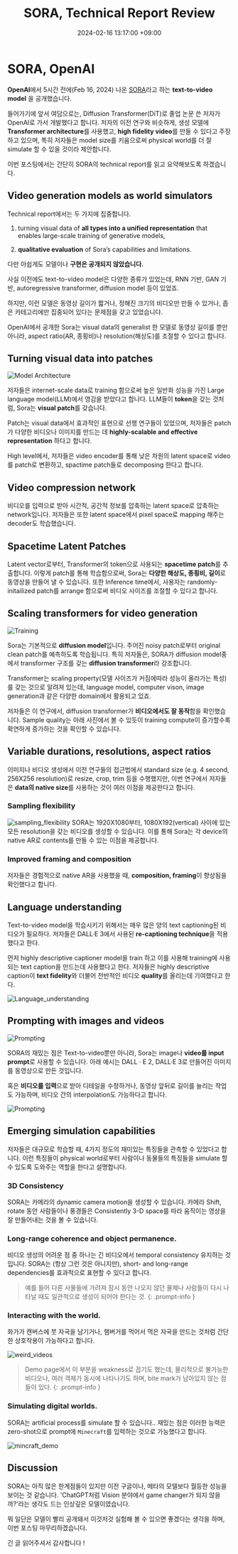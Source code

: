 ﻿---
title: SORA, Technical Report Review
description: OpenAI의 SORA 발표 이후, 간단히 공부한 내용입니다.
toc: true
comments: true
pin : true
# layout: default
date: 2024-02-16 13:17:00 +09:00
categories: [Deep Learning, Generative Model]
tags: [generative model, computer vison, sora]     # TAG names should always be lowercase
image: posts/SORA/Thumbnail.png
alt : Demo Image
---



# SORA, OpenAI


**OpenAI**에서 5시간 전에(Feb 16, 2024) 나온 [SORA](https://openai.com/index/sora/)라고 하는 **text-to-video model** 을 공개했습니다.


들어가기에 앞서 여담으로는, Diffusion Transformer(DiT)로 졸업 논문 쓴 저자가 OpenAI로 가서 개발했다고 합니다.
저자의 이전 연구와 비슷하게, 생성 모델에 **Transformer architecture**를 사용했고, **high fidelity video**를 만들 수 있다고 주장하고 있으며,  특히 저자들은 model size를 키움으로써 physical world를 더 잘 simulate 할 수 있을 것이라 제안합니다.

이번 포스팅에서는 간단히 SORA의 technical report를 읽고 요약해보도록 하겠습니다.

## Video generation models as world simulators

Technical report에서는 두 가지에 집중합니다.

1. turning visual data of **all types into a unified representation** that enables large-scale training of generative models,

2.  **qualitative evaluation** of Sora’s capabilities and limitations.

다만 아쉽게도 모델이나 **구현은 공개되지 않았습니다.**

사실 이전에도 text-to-video model은 다양한 종류가 있었는데, RNN 기반, GAN 기반, autoregressive transformer, diffusion model 등이 있었죠.

하지만, 이런 모델은 동영상 길이가 짧거나, 정해진 크기의 비디오만 만들 수 있거나, 좁은 카테고리에만 집중되어 있다는 문제점을 갖고 있었습니다.

OpenAI에서 공개한 Sora는 visual data의 generalist 한 모델로 동영상 길이를 뿐만 아니라, aspect ratio(AR, 종횡비)나 resolution(해상도)를 조절할 수 있다고 합니다.


##  Turning visual data into patches

![Model Architecture](posts/SORA/model_architecture.png)

저자들은 internet-scale data로 training 함으로써 높은 일반화 성능을 가진 Large language model(LLM)에서 영감을 받았다고 합니다. LLM들이 **token**을 갖는 것처럼, Sora는 **visual patch**를 갖습니다. 

Patch는 visual data에서 효과적인 표현으로 선행 연구들이 있었으며, 저자들은 patch가 다양한 비디오나 이미지를 만드는 데 **highly-scalable and effective representation** 하다고 합니다.

High level에서, 저자들은 video encoder를 통해 낮은 차원의 latent space로 video를 patch로 변환하고, spactime patch들로 decomposing 한다고 합니다.

## Video compression network

비디오를 입력으로 받아 시간적, 공간적 정보를 압축하는 latent space로 압축하는 network입니다.
저자들은 또한 latent space에서 pixel space로 mapping 해주는 decoder도 학습했습니다.

## Spacetime Latent Patches

Latent vector로부터, Transformer의 token으로 사용되는 **spacetime patch**를 추출합니다. 이렇게 patch를 통해 학습함으로써, Sora는 **다양한 해상도, 종횡비, 길이**로 동영상을 만들어 낼 수 있습니다. 
또한 Inference time에서, 사용자는 randomly-initailized patch를 arrange 함으로써 비디오 사이즈를 조절할 수 있다고 합니다.

## Scaling transformers for video generation

![Training](posts/SORA/training_example.png)

Sora는 기본적으로 **diffusion model**입니다. 주어진 noisy patch로부터 original clean patch를 예측하도록 학습됩니다. 
특히 저자들은, SORA가 diffusion model중에서 transformer 구조를 갖는 **diffusion transformer**라 강조합니다. 

Transformer는 scaling property(모델 사이즈가 커짐에따라 성능이 올라가는 특성)를 갖는 것으로 알려져 있는데, language model, computer vison, image generation과 같은 다양한 domain에서 활용되고 있죠.

저자들은 이 연구에서, diffusion transformer가 **비디오에서도 잘 동작**함을 확인했습니다. Sample quality는 아래 사진에서 볼 수 있듯이 training compute이 증가할수록 확연하게 증가하는 것을 확인할 수 있습니다.

## Variable durations, resolutions, aspect ratios

이미지나 비디오 생성에서 이전 연구들의 접근법에서 standard size (e.g. 4 second, 256X256 resolution)로 resize, crop, trim 등을 수행했지만, 이번 연구에서 저자들은 **data의 native size**를 사용하는 것이 여러 이점을 제공한다고 합니다.

### Sampling flexibility
![sampling_flexibility](posts/SORA/sampling_flexibility.png)
SORA는 1920X1080부터, 1080X192(vertical) 사이에 있는 모든 resolution을 갖는 비디오를 생성할 수 있습니다. 이를 통해 Sora는 각 device의 native AR로 contents를 만들 수 있는 이점을 제공합니다.

### Improved framing and composition
저자들은 경험적으로 native AR을 사용했을 때, **composition, framing**이 향상됨을 확인했다고 합니다.

## Language understanding
Text-to-video model을 학습시키기 위해서는 매우 많은 양의 text captioning된 비디오가 필요하다. 저자들은 DALL·E 3에서 사용된 **re-captioning technique**을 적용했다고 한다. 

먼저 highly descriptive captioner model을 train 하고 이를 사용해 training에 사용되는 text caption을 만드는데 사용했다고 한다. 저자들은 highly descriptive caption이 **text fidelity**와 더불어 전반적인 비디오 **quality**를 올리는데 기여했다고 한다.

![Language_understanding](posts/SORA/Language_understanding.png)

## Prompting with images and videos

![Prompting](posts/SORA/Prompting.png)

SORA의 재밌는 점은 Text-to-video뿐만 아니라, Sora는 image나 **video를 input prompt**로 사용할 수 있습니다. 
아래 예시는 DALL · E 2, DALL·E 3로 만들어진 이미지를 동영상으로 만든 것입니다.

혹은 **비디오를 입력**으로 받아 디테일을 수정하거나, 동영상 앞뒤로 길이를 늘리는 작업도 가능하며, 비디오 간의 interpolation도 가능하다고 합니다.

![Prompting](posts/SORA/video_interpolation.png)

## Emerging simulation capabilities

저자들은 대규모로 학습할 때, 4가지 정도의 재미있는 특징들을 관측할 수 있었다고 합니다. 이런 특징들이 physical world로부터 사람이나 동물들의 특징들을 simulate 할 수 있도록 도와주는 역할을 한다고 설명합니다.

### 3D Consistency
SORA는 카메라의 dynamic camera motion을 생성할 수 있습니다. 카메라 Shift, rotate 동안 사람들이나 풍경들은 Consistently 3-D space를 따라 움직이는 영상을 잘 만들어내는 것을 볼 수 있습니다.

### Long-range coherence and object permanence.
비디오 생성의 어려운 점 중 하나는 긴 비디오에서 temporal consistency 유지하는  것입니다. SORA는 (항상 그런 것은 아니지만), short- and long-range dependencies를 효과적으로 표현할 수 있다고 합니다.

>예를 들어 다른 사물들에 가려져 잠시 동안 나오지 않던 물체나 사람들이 다시 나타날 때도 일관적으로 생성이 되어야 한다는 것.
{: .prompt-info }


### Interacting with the world.

화가가 캔버스에 붓 자국을 남기거나, 햄버거를 먹어서 먹은 자국을 만드는 것처럼 간단한 상호작용이 가능하다고 합니다.


![weird_videos](posts/SORA/weird_videos.png)


>Demo page에서 이 부분을 weakness로 꼽기도 했는데, 물리적으로 불가능한 비디오나, 여러 객체가 동시에 나타나기도 하며, bite mark가 남아있지 않는 점들이 있다.
{: .prompt-info }


### Simulating digital worlds.
SORA는 artificial process를 simulate 할 수 있습니다.. 재밌는 점은 이러한 능력은 zero-shot으로 prompt에 `Minecraft`를 입력하는 것으로 가능했다고 합니다.

![mincraft_demo](posts/SORA/mincraft_demo.png)

## Discussion
SORA는 아직 많은 한계점들이 있지만 이전 구글이나, 메타의 모델보다 월등한 성능을 보이는 것 같습니다. 
'ChatGPT처럼 Vision 분야에서 game changer가 되지 않을까?'라는 생각도 드는 인상깊은 모델이였습니다.

뭐 일단은 모델이 빨리 공개돼서 이것저것 실험해 볼 수 있으면 좋겠다는 생각을 하며,
이번 포스팅 마무리하겠습니다.
 
긴 글 읽어주셔서 감사합니다 ! 












